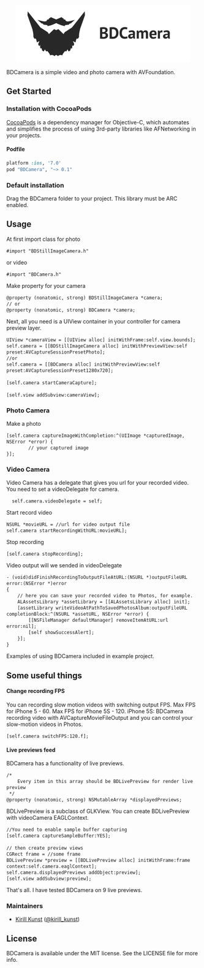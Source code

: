 <p align="center" >
  <img src="https://raw.githubusercontent.com/Borodutch/BDCamera/master/Images/BDCameraLogo.png" alt="BDCamera" title="BDCamera">
</p>

BDCamera is a simple video and photo camera with AVFoundation.

## Get Started

### Installation with CocoaPods
[CocoaPods](http://cocoapods.org) is a dependency manager for Objective-C, which automates and simplifies the process of using 3rd-party libraries like AFNetworking in your projects.

#### Podfile
```ruby
platform :ios, '7.0'
pod "BDCamera", "~> 0.1"
```

### Default installation
Drag the BDCamera folder to your project. This library must be ARC enabled.

## Usage
At first import class for photo
```objc
#import "BDStillImageCamera.h"
```
or video
```objc
#import "BDCamera.h"
```

Make property for your camera
```objc
@property (nonatomic, strong) BDStillImageCamera *camera;
// or
@property (nonatomic, strong) BDCamera *camera;
```

Next, all you need is a UIView container in your controller for camera preview layer.
```objc
UIView *cameraView = [[UIView alloc] initWithFrame:self.view.bounds];
self.camera = [[BDStillImageCamera alloc] initWithPreviewView:self preset:AVCaptureSessionPresetPhoto];
//or
self.camera = [[BDCamera alloc] initWithPreviewView:self preset:AVCaptureSessionPreset1280x720];

[self.camera startCameraCapture];

[self.view addSubview:cameraView];
```

### Photo Camera
Make a photo
```objc
[self.camera captureImageWithCompletion:^(UIImage *capturedImage, NSError *error) {
        // your captured image
}];
```

### Video Camera
Video Camera has a delegate that gives you url for your recorded video.
You need to set a videoDelegate for camera.
```objc
  self.camera.videoDelegate = self;
```
Start record video
```objc
NSURL *movieURL = //url for video output file
self.camera startRecordingWithURL:movieURL];
```
Stop recording
```objc
[self.camera stopRecording];
```
Video output will we sended in videoDelegate
```objc
- (void)didFinishRecordingToOutputFileAtURL:(NSURL *)outputFileURL error:(NSError *)error
{
    // here you can save your recorded video to Photos, for example.
    ALAssetsLibrary *assetLibrary = [[ALAssetsLibrary alloc] init];
    [assetLibrary writeVideoAtPathToSavedPhotosAlbum:outputFileURL completionBlock:^(NSURL *assetURL, NSError *error) {
        [[NSFileManager defaultManager] removeItemAtURL:url error:nil];
        [self showSuccessAlert];
    }];
}
```
Examples of using BDCamera included in example project.

## Some useful things
#### Change recording FPS
You can recording slow motion videos with switching output FPS.
Max FPS for iPhone 5 - 60.
Max FPS for iPhone 5S - 120.
iPhone 5S: BDCamera recording video with AVCaptureMovieFileOutput and you can control your slow-motion videos in Photos.
```objc
[self.camera switchFPS:120.f];
```

#### Live previews feed
BDCamera has a functionality of live previews.
```objc
/*
    Every item in this array should be BDLivePreview for render live preview
 */
@property (nonatomic, strong) NSMutableArray *displayedPreviews;
```
BDLivePreview is a subclass of GLKView.
You can create BDLivePreview with videoCamera EAGLContext.
```objc
//You need to enable sample buffer capturing
[self.camera captureSampleBuffer:YES];

// then create preview views
CGRect frame = //some frame
BDLivePreview *preview = [[BDLivePreview alloc] initWithFrame:frame context:self.camera.eaglContext];
self.camera.displayedPreviews addObject:preview];
[self.view addSubview:preview];
```
That's all. 
I have tested BDCamera on 9 live previews.

### Maintainers

- [Kirill Kunst](https://github.com/leoru) ([@kirill_kunst](https://twitter.com/kirill_kunst))

## License

BDCamera is available under the MIT license. See the LICENSE file for more info.